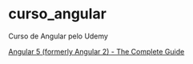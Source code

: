 # curso_angular
Curso de Angular pelo Udemy

[Angular 5 (formerly Angular 2) - The Complete Guide](https://www.udemy.com/the-complete-guide-to-angular-2/)

